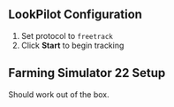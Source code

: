 ## LookPilot Configuration
1. Set protocol to `freetrack`
2. Click **Start** to begin tracking

## Farming Simulator 22 Setup
Should work out of the box. 